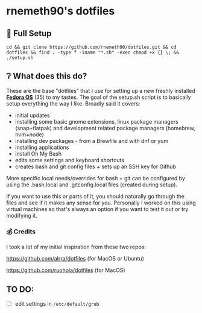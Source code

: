 # rnemeth90's dotfiles

## 🔨 Full Setup

```
cd && git clone https://github.com/rnemeth90/dotfiles.git && cd dotfiles && find . -type f -iname "*.sh" -exec chmod +x {} \; && ./setup.sh
```

## ❔ What does this do?

These are the base "dotfiles" that I use for setting up a new freshly installed [**Fedora OS**](https://getfedora.org/) (35) to my tastes. The goal of the setup.sh script is to basically setup everything the way I like. Broadly said it covers:

- initial updates
- installing some basic gnome extensions, linux package managers (snap+flatpak) and development related package managers (homebrew, nvm+node)
- installing dev packages - from a Brewfile and with dnf or yum
- installing applications
- install Oh My Bash
- edits some settings and keyboard shortcuts
- creates bash and git config files + sets up an SSH key for Github

More specific local needs/overrides for bash + git can be configured by using the
.bash.local and .gitconfig.local files (created during setup).

If you want to use this or parts of it, you should naturally go through the files and see if it makes any sense for you. Personally I worked on this using virtual machines so that's always an option if you want to test it out or try modifying it.

### 💰 Credits

I took a lot of my initial inspiration from these two repos:

https://github.com/alrra/dotfiles (for MacOS or Ubuntu)

https://github.com/ruohola/dotfiles (for MacOS)

## TO DO:
- [ ] edit settings in `/etc/default/grub`